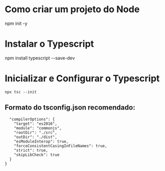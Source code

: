 # Como criar um projeto do Node

npm init -y

# Instalar o Typescript

npm install typescript --save-dev

# Inicializar e Configurar o Typescript

```npx tsc --init```

## Formato do tsconfig.json recomendado:

```{
  "compilerOptions": {
    "target": "es2016",
    "module": "commonjs",
    "rootDir": "./src",
    "outDir": "./dist",
    "esModuleInterop": true,
    "forceConsistentCasingInFileNames": true,
    "strict": true,
    "skipLibCheck": true
  }
}
